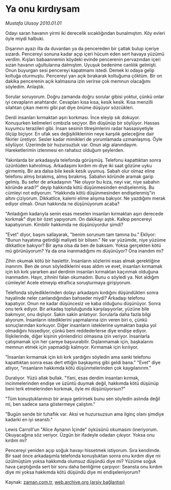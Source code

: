 # Ya onu kırdıysam

*Mustafa Ulusoy 2010.01.01*

<tr><td class="metin" colspan="2" style="padding-top: 20px; padding-left: 5px; ">Odayı saran havanın yirmi iki derecelik sıcaklığından bunalmıştım. Köy evleri öyle miydi halbuki.</td></tr><tr><td class="metin" colspan="2" style="padding-top: 20px; padding-left: 5px; "><p>Dışarının ayazı illa da duvardan ya da pencereden bir çatlak bulup içeriye sızardı. Pencereyi sonuna kadar açıp içeri hücum eden sert havaya yüzümü verdim. Kışları babaannemin köydeki evinde pencerenin pervazından içeri sızan havanın uğultularına dalmıştım. Uyuşuk bedenime canlılık gelmişti. Onun buyurgan sesi pencereyi kapatmamı istedi. Demek ki odaya gelip koltuğa oturmuştu. Pencereyi yarı açık bırakarak koltuğuma çöktüm. Bir on dakika pencerenin açık kalmasına izin verirse çok memnun olacağımı söyledim. Anlaştık.
<p>Sorular soruyorum. Doğru zamanda doğru sorular gibisi yoktur, çünkü onlar iyi cevapların anahtarıdır. Cevapları kısa kısa, kesik kesik. Kısa menzilli silahtan çıkan mermi gibi pat diye önüme düşüyor sözcükleri.
<p>Derdi insanları kırmaktan aşırı korkması. İnce eleyip sık dokuyor. Konuşurken kelimeleri cımbızla seçiyor. Bin düşünüp bir söylüyor. Hassas kuyumcu terazileri gibi. İnsan sesinin titreşimlerini radar hassasiyetiyle ölçüp biçiyor. En ufak ses değişikliklerinin neye karşılık geleceğine dair fikirler üretiyor. Sesler kadar mimikleri de yorumlamada uzmanlaşmış. Öyle söylüyor. Üzerimde bir huzursuzluk var. Onun algı alanındayım. Hareketlerimin izlenmesi en rahatsız olduğum şeylerden. 
<p>Yakınlarda bir arkadaşıyla telefonda görüşmüş. Telefonu kapattıktan sonra üzüntüden kahrolmuş. Arkadaşımı kırdım mı diye iki saat gözüne uyku girmemiş. Bir ara dalsa bile kesik kesik uyumuş. Sabah olur olmaz eline telefonu almış bırakmış, almış bırakmış. Sabahın köründe aramak garip gelmiş. Bu sefer de arkadaşının "Ne oluyor bu kıza, neyi var, niye sabahın köründe aradı?" deyip hakkında kötü düşünmesinden endişelenmiş. Bu cümleyi not ediyorum. "Hakkında kötü düşünmesinden endişelenmiş"in altını çiziyorum. Dikkatlice, kalemi elime alışıma bakıyor. Ne yazdığımı merak ediyor olmalı. Onun hakkında ne düşünüyorum acaba?
<p>"Anladığım kadarıyla senin esas meselen insanları kırmaktan aşırı derecede korkmak" diye bir özet yapıyorum. On dakikayı aştık. Kalkıp pencereyi kapatıyorum. Kimbilir hakkımda ne düşünüyordur şimdi?
<p> "Evet" diyor, başını sallayarak, "benim sorunum tam tamına bu." Ekliyor: "Bunun hayatıma getirdiği maliyeti bir bilsen." Ne var yüzümde, niye yüzüme dikkatlice bakıyor? Bir ayna olsa da ben de baksam. Yoksa gerçekten kötü mü görünüyorum? Ya da ona inanmadığımı mı düşünüyor? Ona inandım mı?
<p>Zihin okumak kötü bir haslettir. İnsanların sözlerini esas almak gerektiğine inanırım. Ben de onun söylediklerini esas aldım ve evet, insanları kırmamak için kılı kırk yararken asıl derdinin insanları kırmaktan kaçınmak olduğuna inanmadım. Hayır, zihnini falan okumadım. Bunu o söyledi ya. Not aldığım cümleyle! Acele etmeyip etraflıca soruşturmaya girişiyorum. 
<p>Telefonda söylediklerinden dolayı arkadaşını kırdığını düşündükten sonra hayalinde neler canlandığından bahseder miydi? Arkadaşı telefonu kapatıyor. Onun ne kadar düşüncesiz ve kaba olduğunu düşünüyor. Sonra onu terk ediyor. Bir arkadaş topluluğunda karşılaşıyorlar, yüzüne bile bakmıyor, onu dışlıyor. Sakin sakin anlatıyor. Sorularla daha fazla bilgi alıyorum. İnsanların istediklerini yapmalarına izin veren biri o, çünkü sonuçlarından korkuyor. Diğer insanların isteklerine uymaktan başka yol olmadığını hissediyor, çünkü beni reddederlerse diye endişe ediyor. İlişkilerinde, diğer kişinin yönlendirici olmasına izin veriyor. İnsanlarla çatışmamak için her çareye başvurabilir. Dışlanmamak için, başkalarını memnun etmek için yapmadığı kalmıyor. Kırmamak için kırılıyor.
<p>"İnsanları kırmamak için kılı kırk yardığını söyledin ama sanki telefonu kapattıktan sonra esas dert ettiğin başkaymış gibi geldi bana." "Evet" diye atlıyor, "insanların hakkımda kötü düşünmelerinden çok kaygılanırım."
<p>Duralıyor. Yüzü allak bullak. "Yani, esas derdim insanları kırmak, incinmelerinden endişe ve üzüntü duymak değil, hakkımda kötü düşünüp beni terk etmelerinden korkmak, öyle mi düşünüyorsun?"
<p>"Tüm konuştuklarımızı bir araya getirirsek bunu sen söyledin aslında değil mi, ben sadece sana göstermeye çalıştım."
<p>"Bugün sende bir tuhaflık var. Aksi ve huzursuzsun ama ilginç olanı şimdiye kadarki en iyi seanstı."
<p>Lewis Carroll'un "Alice Aynanın İçinde" öyküsünü okumasını öneriyorum. Okuyacağına söz veriyor. Üzgün bir ifadeyle odadan çıkıyor. Yoksa onu kırdım mı?
<p>Pencereyi yeniden açıp soğuk havayı hissetmek istiyorum. Sıra kendimde. Bir saat önce arkadaşımla telefonda konuştuktan sonra onu kırdım diye mi üzülmüştüm yoksa hakkımda olumsuz düşündü diye mi? Yüzüme soğuk hava çarptığında sert bir soru daha benliğime çarpıyor: Seansta onu kırdım diye mi yoksa hakkımda kötü düşündü diye mi endişeleniyorum?<br/></p></p></p></p></p></p></p></p></p></p></p></p></p></p></td></tr>

Kaynak: [zaman.com.tr](http://zaman.com.tr/yazar.do?yazino=934441), [web.archive.org (arşiv bağlantısı)](http://web.archive.org/web/20100129115009/http://www.zaman.com.tr:80/yazar.do?yazino=934441)
